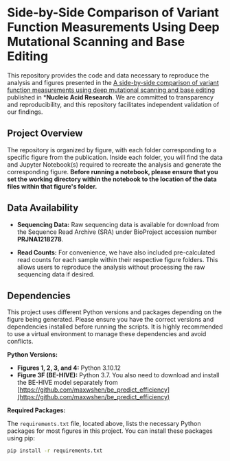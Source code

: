 # Side-by-Side Comparison of Variant Function Measurements Using Deep Mutational Scanning and Base Editing

This repository provides the code and data necessary to reproduce the analysis and figures presented in the [A side-by-side comparison of variant function measurements using deep mutational scanning and base editing](https://academic.oup.com/nar/article/53/14/gkaf738/8219890) published in ***Nucleic Acid Research**. We are committed to transparency and reproducibility, and this repository facilitates independent validation of our findings.

## Project Overview

The repository is organized by figure, with each folder corresponding to a specific figure from the publication. Inside each folder, you will find the data and Jupyter Notebook(s) required to recreate the analysis and generate the corresponding figure. **Before running a notebook, please ensure that you set the working directory within the notebook to the location of the data files within that figure's folder.**

## Data Availability

* **Sequencing Data:** Raw sequencing data is available for download from the Sequence Read Archive (SRA) under BioProject accession number **PRJNA1218278**.

* **Read Counts:** For convenience, we have also included pre-calculated read counts for each sample within their respective figure folders. This allows users to reproduce the analysis without processing the raw sequencing data if desired.


## Dependencies


This project uses different Python versions and packages depending on the figure being generated. Please ensure you have the correct versions and dependencies installed before running the scripts.  It is highly recommended to use a virtual environment to manage these dependencies and avoid conflicts.


**Python Versions:**

* **Figures 1, 2, 3, and 4:** Python 3.10.12
* **Figure 3F (BE-HIVE):** Python 3.7.  You also need to download and install the BE-HIVE model separately from
  [https://github.com/maxwshen/be_predict_efficiency](https://github.com/maxwshen/be_predict_efficiency)

**Required Packages:**

The `requirements.txt` file, located above, lists the necessary Python packages for most figures in this project. You can install these packages using pip:

```bash
pip install -r requirements.txt
